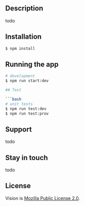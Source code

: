 ## Description

todo

## Installation

```bash
$ npm install
```

## Running the app

```bash
# development
$ npm run start:dev

## Test

```bash
# unit tests
$ npm run test:dev
$ npm run test:prov
```

## Support

todo

## Stay in touch

todo

## License

Vision is [Mozilla Public License 2.0](LICENSE).

